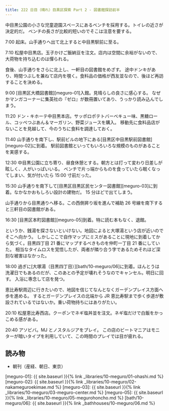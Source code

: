 ```yaml
---
title: 222 日目（晴れ）目黒区探索 Part 2 - 図書館探訪前半
---
```


中目黒公園の小さな児童遊園スペースにあるベンチを採用する。トイレの近さが決定的だ。
ベンチの長さが比較的短いのでそこは注意を要する。

7:00 起床。山手通りへ出て北上すると中目黒駅前に至る。

7:10 松屋中目黒店。玉子かけご飯納豆を注文。店内は空間に余裕がないので、大荷物を持ち込むのは憚られる。

食後、山手通りをさらに北上し、一軒目の図書館をめざす。
途中ドンキがあり、時間つぶしを兼ねて店内を覗く。食料品の価格が西友並なので、後ほど再訪することを決める。

9:00 [目黒区大橋図書館][meguro-01]入館。見晴らしの良さに感心する。
なぜかマンガコーナーに集英社の『ゼロ』が数冊置いてあり、うっかり読み込んでしまう。

11:20 ドン・キホーテ中目黒本店。サッポロポテトバーベキュー味、黒糖ロール、コッペつぶあん＆マーガリン、野菜ジュースを購入。
移動先に食料品店がないことを見越して、今のうちに食料を調達しておく。

11:40 山手通りを南下し、駅前ビルの地下にある[目黒区中目黒駅前図書館][meguro-02]に到着。
駅前図書館といってもいろいろな規模のものがあることを実感する。

12:30 中目黒公園に立ち寄り、昼食休憩とする。朝方とは打って変わり日差しが眩しく、人がいっぱいいる。
ベンチで片っ端からものを食っていたら眠くなってしまい、気が付いたら 15:00 寸前だった。

15:30 山手通りを南下して[目黒区目黒区民センター図書館][meguro-03]に到着。なかなかおもしろい設計の建物だ。
15 分ほどで出てしまう。

山手通りから目黒通りへ移る。この西側昇り坂を進んで補助 26 号線を南下すると三軒目の図書館がある。

16:30 [目黒区本町図書館][meguro-05]到着。特に読む本もなく、退館。

というか、銭湯を探さないといけない。地図によると大塚湯という店が近いのでそこへ向かう。
しかしここで自作マップにミスがあることに現地に到着してから気づく。目黒四丁目 21 番にマップするべきものを仲町一丁目 21 番にしていた。
相当なタイムロスを覚悟したが、両者が隣り合う字であるためそれほど深刻な被害はなかった。

18:00 過ぎに[大塚湯（目黒四丁目）][bath/10-meguro/06]に到着。ほんとうは洗濯日でもあるのだが、このあとの予定が壊れそうなのでキャンセル。明日に回す。
入浴に専念して店を発つ。

恵比寿駅周辺に行きたいので、地図を信じてなんとなくガーデンプレイス方面へ歩を進める。
するとガーデンプレイスの北端から JR 恵比寿駅まで歩く歩道が敷設されているではないか。重い荷物持ちにはありがたい。

20:10 松屋恵比寿西店。クーポンでネギ塩丼並を注文。ネギ塩だけで白飯をかっこめる感がある。

20:40 アソビバ。MJ とノスタルジアをプレイ。
この店のビートマニアはモニターが暗いタイプを利用していて、この時間のプレイでは目が疲れる。

## 読み物

* 朝刊（産経、朝日、東京）

[meguro-01]: {{ site.baseurl }}{% link _libraries/10-meguro/01-ohashi.md %}
[meguro-02]: {{ site.baseurl }}{% link _libraries/10-meguro/02-nakameguroekimae.md %}
[meguro-03]: {{ site.baseurl }}{% link _libraries/10-meguro/03-meguro-center.md %}
[meguro-05]: {{ site.baseurl }}{% link _libraries/10-meguro/05-megurohoncho.md %}
[bath/10-meguro/06]: {{ site.baseurl }}{% link _bathhouses/10-meguro/06.md %}
